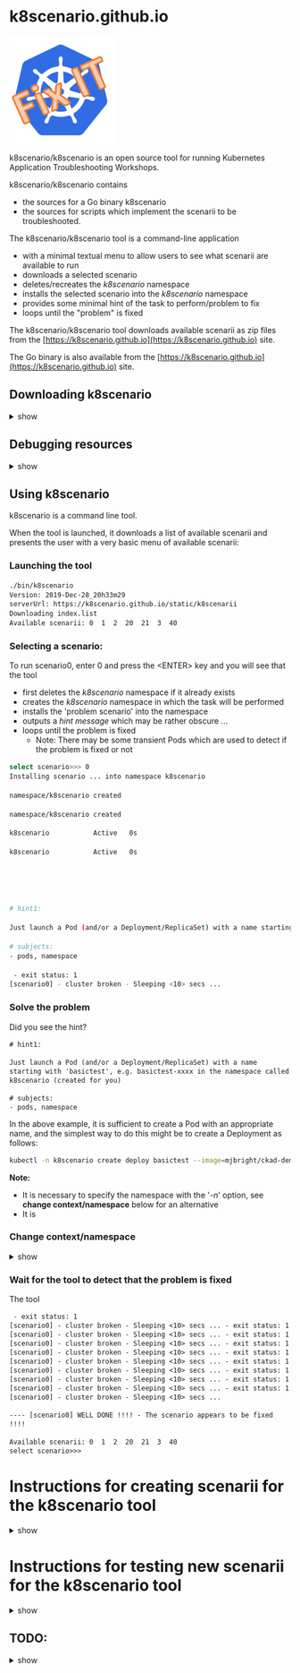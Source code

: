 # k8scenario.github.io

![](images/kube-fixit.PNG)

k8scenario/k8scenario is an open source tool for running Kubernetes Application Troubleshooting Workshops.

k8scenario/k8scenario contains
- the sources for a Go binary k8scenario
- the sources for scripts which implement the scenarii to be troubleshooted.

The k8scenario/k8scenario tool is a command-line application
- with a minimal textual menu to allow users to see what scenarii are available to run
- downloads a selected scenario
- deletes/recreates the *k8scenario* namespace
- installs the selected scenario into the *k8scenario* namespace
- provides some minimal hint of the task to perform/problem to fix
- loops until the "problem" is fixed

The k8scenario/k8scenario tool downloads available scenarii as zip files from the [https://k8scenario.github.io](https://k8scenario.github.io) site.

The Go binary is also available from the [https://k8scenario.github.io](https://k8scenario.github.io) site.

## Downloading k8scenario

<details><summary>show</summary>
<!-- <p> -->

The tool can be downloaded from:

[https://k8scenario.github.io/static/bin/k8scenario](https://k8scenario.github.io/static/bin/k8scenario)

**Note**: The tool operates on the *k8scenario* namespace which it creates/deletes for each scenario.  The tool - as written - requires full cluster permissions, so will likely not run on your production cluster - or at least it shouldn't !

**Note**: A more complete version exists at [https://mjbright.github.io/static/bin/k8scenario](https://mjbright.github.io/static/bin/k8scenario), but it is not open source as it is used for paid Kubernetes trainings
<!-- </p> -->
</details>


## Debugging resources

<details><summary>show</summary>
<!-- <p> -->

The tool can be downloaded from:
An excellent resource to introduce you to the process of debugging applications running on Kubernetes is the "Visual guide on troubleshooting Kubernetes deployments" available on the *@learnk8s* blog at https://learnk8s.io/troubleshooting-deployments.

![](https://learnk8s.io/a/36ab1a196436668c7dcc3aff1cb20821.svg)

Follow *@learnk8s* on twitter at https://twitter.com/learnk8s for some excellent Kubernetes resources.

<!-- </p> -->
</details>

## Using k8scenario

k8scenario is a command line tool.

When the tool is launched, it downloads a list of available scenarii and presents the user with a very basic menu of available scenarii:

### Launching the tool

```bash
./bin/k8scenario
Version: 2019-Dec-28_20h33m29
serverUrl: https://k8scenario.github.io/static/k8scenarii
Downloading index.list
Available scenarii: 0  1  2  20  21  3  40
```
### Selecting a scenario:

To run scenario0, enter 0 and press the &lt;ENTER&gt; key and you will see that the tool
- first deletes the *k8scenario* namespace if it already exists
- creates the *k8scenario* namespace in which the task will be performed
- installs the 'problem scenario' into the namespace
- outputs a *hint message* which may be rather obscure ...
- loops until the problem is fixed
  - Note: There may be some transient Pods which are used to detect if the problem is fixed or not

```bash
select scenario>>> 0
Installing scenario ... into namespace k8scenario

namespace/k8scenario created

namespace/k8scenario created

k8scenario           Active   0s

k8scenario           Active   0s





# hint1:

Just launch a Pod (and/or a Deployment/ReplicaSet) with a name starting with 'basictest', e.g. basictest-xxxx in the namespace called k8scenario (created for you)

# subjects:
- pods, namespace

 - exit status: 1
[scenario0] - cluster broken - Sleeping <10> secs ...
```

### Solve the problem

Did you see the hint?
```
# hint1:

Just launch a Pod (and/or a Deployment/ReplicaSet) with a name starting with 'basictest', e.g. basictest-xxxx in the namespace called k8scenario (created for you)

# subjects:
- pods, namespace
```

In the above example, it is sufficient to create a Pod with an appropriate name, and the simplest way to do this might be to create a Deployment as follows:
```bash
kubectl -n k8scenario create deploy basictest --image=mjbright/ckad-demo:1
```

**Note:**
- It is necessary to specify the namespace with the '*-n*' option, see **change context/namespace** below for an alternative
- It is 

### Change context/namespace

<details><summary>show</summary>
<!-- <p> -->

The tool can be downloaded from:
**Note**: **WARNING** - the below assumes you are on a *vanilla* cluster, not a *production* cluster !

Note that to eliminate the need to set the namespace on each command, it is possible to modify the namespace of the current context

```bash
kubectl config set-context $(kubectl config current-context) --namespace k8scenario
```

You can check the result as:
```bash
kubectl config get-contexts
CURRENT   NAME          CLUSTER       AUTHINFO      NAMESPACE
*         kind-kind_2   kind-kind_2   kind-kind_2
```


After use you should reset using

```bash
kubectl config set-context $(kubectl config current-context) --namespace ""
```
<!-- </p> -->
</details>


### Wait for the tool to detect that the problem is fixed

The tool

```
 - exit status: 1
[scenario0] - cluster broken - Sleeping <10> secs ... - exit status: 1
[scenario0] - cluster broken - Sleeping <10> secs ... - exit status: 1
[scenario0] - cluster broken - Sleeping <10> secs ... - exit status: 1
[scenario0] - cluster broken - Sleeping <10> secs ... - exit status: 1
[scenario0] - cluster broken - Sleeping <10> secs ... - exit status: 1
[scenario0] - cluster broken - Sleeping <10> secs ... - exit status: 1
[scenario0] - cluster broken - Sleeping <10> secs ... - exit status: 1
[scenario0] - cluster broken - Sleeping <10> secs ... - exit status: 1
[scenario0] - cluster broken - Sleeping <10> secs ...

---- [scenario0] WELL DONE !!!! - The scenario appears to be fixed !!!!

Available scenarii: 0  1  2  20  21  3  40
select scenario>>>
```




# Instructions for creating scenarii for the k8scenario tool

<details><summary>show</summary>
<!-- <p> -->

A scenario is a zip file, to be downloaded by the k8scenario tool.

The source for scenarii is in the https://github.com/k8scenario/k8scenario directory, under the SCENARII folder.

An example is "scenario0" which is a basic "hello world" type of scenario which is typically demonstrated to participants at the beginning of the workshop.

These are the *source* files for scenario0, as you might expect *EXCLUDE_SOLUTION.txt* is excluded from the scenario zip.  This file is a description of the scenario solution.

```bash
> ls -altr SCENARII/scenario0/
total 4
-rw-rw-rw- 1 mjb mjb    0 Sep 17 11:18 9.empty.txt
-rw-rw-rw- 1 mjb mjb  545 Sep 19 16:30 functions.rc
-rw-rw-rw- 1 mjb mjb  172 Sep 19 16:48 EXCLUDE_SOLUTION.txt
-rwxr-xr-x 1 mjb mjb   51 Oct 30 09:15 check.sh
-rwxr-xr-x 1 mjb mjb  204 Oct 30 09:41 INSTRUCTIONS.txt
```

The above folder is comprised of several files:
- 9.empty.txt
- functions.rc
- EXCLUDE_SOLUTION.txt
- check.sh
- INSTRUCTIONS.txt
<!-- </p> -->

</details>



# Instructions for testing new scenarii for the k8scenario tool

<details><summary>show</summary>
<!-- <p> -->
TODO ...
<!-- </p> -->
</details>


## TODO:
<details><summary>show</summary>
<!-- <p> -->

- Create scenario YAML manifests (and optionally bash scripts) to
  - Check cluster functionality - OK with regards scenario
  - Install scenario
  - Check cluster functionality - broken
  - Uninstall scenario
  - Check cluster functionality - OK with regards scenario
<!-- </p> -->
</details>


<!-- <p> -->
<!-- </p> -->

